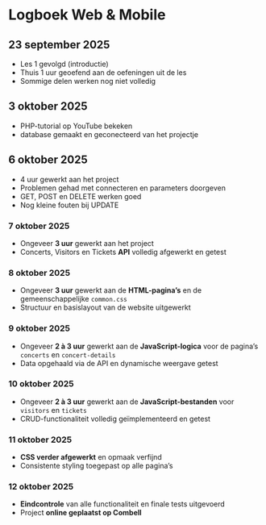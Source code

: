 # Logboek Web & Mobile

## 23 september 2025
- Les 1 gevolgd (introductie)  
- Thuis 1 uur geoefend aan de oefeningen uit de les  
- Sommige delen werken nog niet volledig  

## 3 oktober 2025
- PHP-tutorial op YouTube bekeken  
- database gemaakt en geconecteerd van het projectje

## 6 oktober 2025
- 4 uur gewerkt aan het project  
- Problemen gehad met connecteren en parameters doorgeven  
- GET, POST en DELETE werken goed  
- Nog kleine fouten bij UPDATE  

### 7 oktober 2025  
- Ongeveer **3 uur** gewerkt aan het project  
- Concerts, Visitors en Tickets **API** volledig afgewerkt en getest  

### 8 oktober 2025  
- Ongeveer **3 uur** gewerkt aan de **HTML-pagina’s** en de gemeenschappelijke `common.css`  
- Structuur en basislayout van de website uitgewerkt  

### 9 oktober 2025  
- Ongeveer **2 à 3 uur** gewerkt aan de **JavaScript-logica** voor de pagina’s `concerts` en `concert-details`  
- Data opgehaald via de API en dynamische weergave getest  

### 10 oktober 2025  
- Ongeveer **2 à 3 uur** gewerkt aan de **JavaScript-bestanden** voor `visitors` en `tickets`  
- CRUD-functionaliteit volledig geïmplementeerd en getest  

### 11 oktober 2025  
- **CSS verder afgewerkt** en opmaak verfijnd  
- Consistente styling toegepast op alle pagina’s  

### 12 oktober 2025  
- **Eindcontrole** van alle functionaliteit en finale tests uitgevoerd  
- Project **online geplaatst op Combell**